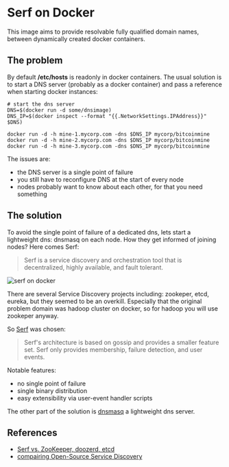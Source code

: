 # Serf on Docker

This image aims to provide resolvable fully qualified domain names,
between dynamically created docker containers.

## The problem

By default **/etc/hosts** is readonly in docker containers. The usual
solution is to start a DNS server (probably as a docker container) and pass
a reference when starting docker instances:

```
# start the dns server
DNS=$(docker run -d some/dnsimage)
DNS_IP=$(docker inspect --format "{{.NetworkSettings.IPAddress}}" $DNS)

docker run -d -h mine-1.mycorp.com -dns $DNS_IP mycorp/bitcoinmine
docker run -d -h mine-2.mycorp.com -dns $DNS_IP mycorp/bitcoinmine
docker run -d -h mine-3.mycorp.com -dns $DNS_IP mycorp/bitcoinmine
```

The issues are:
- the DNS server is a single point of failure
- you still have to reconfigure DNS at the start of every node
- nodes probably want to know about each other, for that you need something

## The solution

To avoid the single point of failure of a dedicated dns, lets start a lightweight
dns: dnsmasq on each node. How they get informed of joining nodes? Here comes
Serf:

> Serf is a service discovery and orchestration tool that is decentralized,
highly available, and fault tolerant.

![serf on docker](https://s3-eu-west-1.amazonaws.com/sequenceiq/serf-docker.png)

There are several Service Discovery projects including: zookeper, etcd, eureka,
but they seemed to be an overkill. Especially that the original problem domain
was hadoop cluster on docker, so for hadoop you will use zookeper anyway.

So [Serf](http://www.serfdom.io/) was chosen:

> Serf's architecture is based on gossip and provides a smaller feature set.
Serf only provides membership, failure detection, and user events.

Notable features:
 - no single point of failure
 - single binary distribution
 - easy extensibility via user-event handler scripts

The other part of the solution is [dnsmasq](http://www.thekelleys.org.uk/dnsmasq/doc.html)
a lightweight dns server.


## References

 - [Serf vs. ZooKeeper, doozerd, etcd](http://www.serfdom.io/intro/vs-zookeeper.html)
 - [compairing Open-Source Service Discovery](http://jasonwilder.com/blog/2014/02/04/service-discovery-in-the-cloud/)
